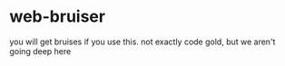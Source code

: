 # web-bruiser
you will get bruises if you use this. not exactly code gold, but we aren't going deep here
